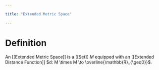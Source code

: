 ```yaml
---

title: "Extended Metric Space"

---
```

# Definition
An [[Extended Metric Space]] is a [[Set]] $M$ equipped with an [[Extended Distance Function]] $d: M \times M \to \overline{\mathbb{R}_{\geq0}}$.